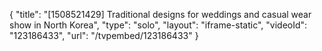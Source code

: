 {
    "title": "[1508521429] Traditional designs for weddings and casual wear show in North Korea",
    "type": "solo",
    "layout": "iframe-static",
    "videoId": "123186433",
    "url": "\/tvpembed\/123186433"
}